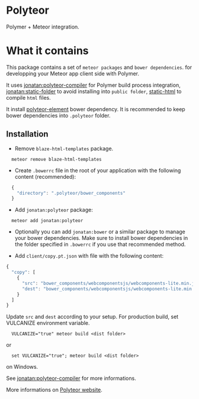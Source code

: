 # Polyteor

Polymer + Meteor integration.


# What it contains

This package contains a set of ```meteor packages``` and ```bower dependencies```. for developping your Meteor app client side with Polymer.

It uses [jonatan:polyteor-compiler](https://atmospherejs.com/jonatan/polyteor-compiler) for Polymer build process integration, [jonatan:static-folder](https://atmospherejs.com/jonatan/static-folder) to avoid installing  into ```public folder```,
[static-html](https://atmospherejs.com/meteor/static-html) to compile ```html``` files.

It install [polyteor-element](https://github.com/stomybexy/polyteor-element) bower dependency. It is recommended to keep bower dependencies into ```.polyteor``` folder.

## Installation

* Remove ```blaze-html-templates``` package.

```
  meteor remove blaze-html-templates
```
* Create ```.bowerrc``` file in the root of your application with the following content (recommended):

```js
  {
    "directory": ".polyteor/bower_components"
  }
```
* Add ```jonatan:polyteor``` package:
```
  meteor add jonatan:polyteor
```
* Optionally you can add ```jonatan:bower``` or a similar package to manage your bower dependencies. Make sure to install bower dependencies in the folder specified in ```.bowerrc```
if you use that recommended method.



* Add ```client/copy.pt.json``` with file with the following content: 
```js
{
  "copy": [
    {
      "src": "bower_components/webcomponentsjs/webcomponents-lite.min.js",
      "dest": "bower_components/webcomponentsjs/webcomponents-lite.min.js"
    }
  ]
}

```
Update ```src``` and ```dest``` according to your setup. For production build, set VULCANIZE environment variable.

``` 
  VULCANIZE="true" meteor build <dist folder>
```
or 
```
  set VULCANIZE="true"; meteor build <dist folder>
```
on Windows.

See [jonatan:polyteor-compiler](https://atmospherejs.com/jonatan/polyteor-compiler) for more informations.

More informations on [Polyteor website](https://polyteor.firebaseapp.com).
